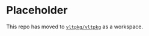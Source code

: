 # Placeholder

This repo has moved to [`vltpkg/vltpkg`](https://github.com/vltpkg/vltpkg) as a workspace.
